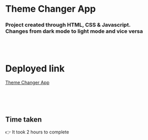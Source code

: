 # Theme Changer App

### Project created through HTML, CSS & Javascript. <br> Changes from dark mode to light mode and vice versa
<br>
<br>

# Deployed link

[Theme Changer App](https://dark-mode-theme-changer-app.netlify.app/ "project link")

<br>
<br>

<img src= "./theme_changer.gif" alt="">

<br>
<br>

## Time taken 
👉 It took 2 hours to complete

